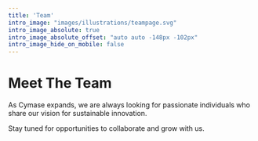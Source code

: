 ```yaml
---
title: 'Team'
intro_image: "images/illustrations/teampage.svg"
intro_image_absolute: true
intro_image_absolute_offset: "auto auto -148px -102px"
intro_image_hide_on_mobile: false
---
```


# Meet The Team

As Cymase expands, we are always looking for passionate individuals who share our vision for sustainable innovation. 

Stay tuned for opportunities to collaborate and grow with us.